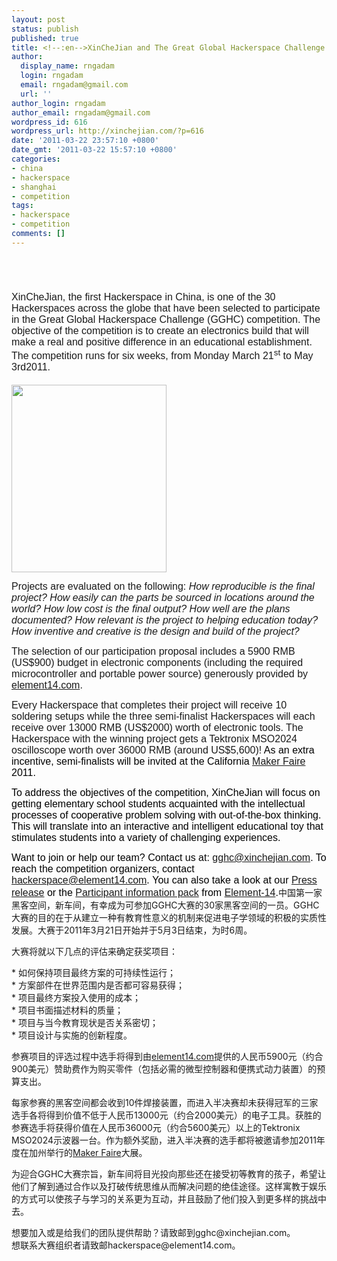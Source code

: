 ```yaml
---
layout: post
status: publish
published: true
title: <!--:en-->XinCheJian and The Great Global Hackerspace Challenge!<!--:--><!--:zh-->新车间与全球黑客空间大赛!<!--:-->
author:
  display_name: rngadam
  login: rngadam
  email: rngadam@gmail.com
  url: ''
author_login: rngadam
author_email: rngadam@gmail.com
wordpress_id: 616
wordpress_url: http://xinchejian.com/?p=616
date: '2011-03-22 23:57:10 +0800'
date_gmt: '2011-03-22 15:57:10 +0800'
categories:
- china
- hackerspace
- shanghai
- competition
tags:
- hackerspace
- competition
comments: []
---
```

<p><!--:en--><br />
<h1><span style="font-family: Arial, sans-serif; font-weight: normal; font-size: medium;">XinCheJian, the first Hackerspace in China, is one of the 30 Hackerspaces across the globe that have been selected to participate in the Great Global Hackerspace Challenge (GGHC) competition.  The objective of t</span><span style="font-family: Arial, sans-serif; font-weight: normal; font-size: medium;">he competition is to create an electronics build that will make a real and posi</span><span style="font-family: Arial, sans-serif; font-weight: normal; font-size: medium;">tive difference in an educational establishment. The competition runs for six weeks, from Monday March 21<sup>st</sup> to May 3rd<sup></sup>2011.</span></h1></p>
<p><img class="aligncenter size-medium wp-image-620" title="GGHC-LOGO" src="http://xinchejian.com/wp-content/uploads/2011/03/GGHC-LOGO-248x300.jpg" alt="" width="248" height="300" /></p>
<p><span style="font-family: Arial, sans-serif;"><span style="font-size: medium;">Projects are evaluated on the following: <em>How reproducib</em></span></span><span style="font-family: Arial, sans-serif; font-size: medium;"><em>le i</em></span><span style="font-family: Arial, sans-serif; font-size: medium;"><em>s the final project? How easily can the parts be sourced in locations around the world? How low cost is the final output? How well are the plans documented? How relevant is the project to helping education today? How inventive and creative is the design and build of the project?</em></span></p>
<p><span style="font-family: Arial, sans-serif;"><span style="font-size: medium;">The selection of our participation proposal includes a 5900 RMB (US$900) budget in electronic components (including the required microcontroller and portable power source) generously provided by <a href="http://www.element14.com/">element14.com</a>.</span></span></p>
<p><span style="font-family: Arial, sans-serif;"><span style="font-size: medium;">Every Hackerspace that completes their project will receive 10 soldering setups while the three semi-finalist Hackerspaces will each receive over 13000 RMB (US$2000) worth of electronic tools.  The Hackerspace with the winning project gets a Tektronix MSO2024 oscilloscope worth over 36000 RMB (around US$5,600)!  <span style="color: #000000;">As an extra incentive, semi-finalists will be invited at the California <a href="http://makerfaire.com/">Maker Faire</a> 2011.</span></span></span></p>
<p><span style="color: #000000;"><span style="font-family: Arial, sans-serif;"><span style="font-size: medium;">To address the objectives of the competition, XinCheJian will focus on getting    elementary school students acquainted with the intellectual processes of cooperative problem solving with out-of-the-box thinking.  This will translate into an interactive and intelligent educational toy that stimulates students into a variety of challenging experiences.</span></span></span></p>
<p><span style="color: #000000;"><span style="font-family: Arial, sans-serif;"><span style="font-size: medium;">Want to join or help our team? Contact us at: <a href="mailto:gghc@xinchejian.com">gghc@xinchejian.com</a>. To reach the competition organizers, contact <a href="mailto:hackerspace@element14.com">hackerspace@element14.com</a>.&nbsp;You can also take a look at our <a href="http://xinchejian.com/wp-content/uploads/2011/03/Xinchejian-GGHC-Introduction.pdf">Press release</a> or the <a href="http://www.element-14.com/community/groups/the-great-global-hackerspace-challenge?view=documents">Participant information pack</a> from <a href="http://us.element14.com">Element-14</a>.</span></span></span><!--:--><!--:zh-->中国第一家黑客空间，新车间，有幸成为可参加GGHC大赛的30家黑客空间的一员。GGHC大赛的目的在于从建立一种有教育性意义的机制来促进电子学领域的积极的实质性发展。大赛于2011年3月21日开始并于5月3日结束，为时6周。</p>
<p>大赛将就以下几点的评估来确定获奖项目：</p>
<p>       * 如何保持项目最终方案的可持续性运行；<br />
       * 方案部件在世界范围内是否都可容易获得；<br />
       * 项目最终方案投入使用的成本；<br />
       * 项目书面描述材料的质量；<br />
       * 项目与当今教育现状是否关系密切；<br />
       * 项目设计与实施的创新程度。</p>
<p>参赛项目的评选过程中选手将得到由<a href="http://www.element14.com/">element14.com</a>提供的人民币5900元（约合900美元）赞助费作为购买零件（包括必需的微型控制器和便携式动力装置）的预算支出。</p>
<p>每家参赛的黑客空间都会收到10件焊接装置，而进入半决赛却未获得冠军的三家选手各将得到价值不低于人民币13000元（约合2000美元）的电子工具。获胜的参赛选手将获得价值在人民币36000元（约合5600美元）以上的Tektronix MSO2024示波器一台。作为额外奖励，进入半决赛的选手都将被邀请参加2011年度在加州举行的<a href="http://makerfaire.com/">Maker Faire</a>大展。</p>
<p>为迎合GGHC大赛宗旨，新车间将目光投向那些还在接受初等教育的孩子，希望让他们了解到通过合作以及打破传统思维从而解决问题的绝佳途径。这样寓教于娱乐的方式可以使孩子与学习的关系更为互动，并且鼓励了他们投入到更多样的挑战中去。</p>
<p>想要加入或是给我们的团队提供帮助？请致邮到gghc@xinchejian.com。<br />
想联系大赛组织者请致邮hackerspace@element14.com。<!--:--></p>

